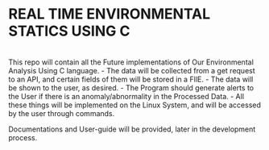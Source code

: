 <h1><Strong>REAL TIME ENVIRONMENTAL STATICS USING C</Strong></h1><br>
This repo will contain all the Future implementations of Our Environmental Analysis Using C language. 
- The data will be collected from a get request to an API, and certain fields of them will be stored in a FIlE.
- The data will be shown to the user, as desired.
- The Program should generate alerts to the User if there is an anomaly/abnormality in the Processed Data.
- All these things will be implemented on the Linux System, and will be accessed by the user through commands.

Documentations and User-guide will be provided, later in the development process.
